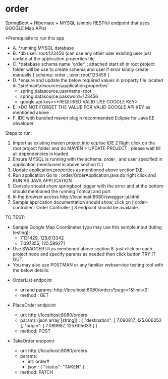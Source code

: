 # order
SpringBoot + Hibernate + MYSQL (simple RESTful endpoint that uses GOOGLE Map APIs)

*Prerequisite to run this app
- A. *running MYSQL database
- B. *db user: root/123456 (can use any other user existing user just update at the application.properties file
- C. *database schema name 'order' ; attached start.sh in root project folder will be use to create schema and user if error kindly create manually [ schema: order , user: root/123456 ]
- D. *ensure and update the below required values in property file located in '\src\main\resources\application.properties'
    - spring.datasource.username=root 
    - spring.datasource.password=123456
    - google.api.key=<*REQUIRED VALID USE GOOGLE KEY>
- E. *DO NOT FORGET THE VALUE FOR VALID GOOGLE API KEY as mentioned above
- F. IDE with bundled maven plugin recommended Eclipse for Java EE developer

Steps to run:

1. Import as existing maven project into ecplise IDE
2  Right click on the root project folder and do MAVEN > UPDATE PROJECT ; please wait till all dependencies is loaded. 
3. Ensure MYSQL is running with the schema: order , and user specified in application (mentioned in above section C.)
4. Update application.properties as mentioned  above section D,E.
5. Run application Go to : order/OrderApplication.java do right click and RUN AS JAVA APPLICATION
6. Console should show springboot logger with the error and at the bottom should mentioned the running  Tomcat and port
7. In the browser access http://localhost:8080/swagger-ui.html 
8. Sample application documentation  should show, click on [ order-controller : Order Controller ] 3 endpoint should be available.

TO TEST:
* Sample Google Map Coordinates (you may use this sample input duting testing): 
	- 7.131429, 125.613342
	- 7.097355, 125.599271
* Use SWAGGER UI as mentioned above section 8. just click on each project node and specify params as needed then click button TRY IT OUT.
* You may also use POSTMAN or any familiar webservice testing tool with the below details:
- OrderList endpoint
	- uri and params: http://localhost:8080/orders?page=1&limit=2'
	- method : GET
	
- PlaceOrder endpoint
	- uri: http://localhost:8080/orders
	- params (json array [string]) : {
					  "destination": [
					   7.090817, 125.606352
					  ],
					  "origin": [
						7.089987, 125.605633
					  ] }
	- method: POST
	
- TakeOrder endpoint
	- uri: http://localhost:8080/orders
	- params:
		-   int: order#
		- json : { "status": "TAKEN" }
	- method: PATCH
